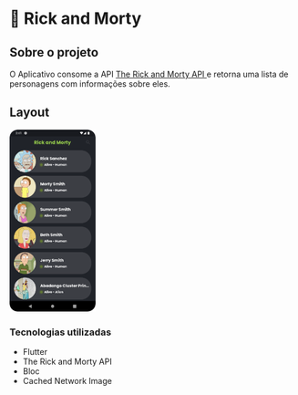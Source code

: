 # 🥒 Rick and Morty

## Sobre o projeto

O Aplicativo consome a API [The Rick and Morty API
](https://rickandmortyapi.com) e retorna uma lista de personagens com informações sobre eles.


## Layout
<p>
<img src="screenshots/Screenshot_Home_Page.png" width="30%">
</p>

### Tecnologias utilizadas

* Flutter
* The Rick and Morty API
* Bloc
* Cached Network Image